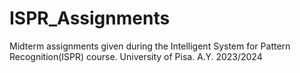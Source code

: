 # ISPR_Assignments
Midterm assignments given during the Intelligent System for Pattern Recognition(ISPR) course. University of Pisa. A.Y. 2023/2024
